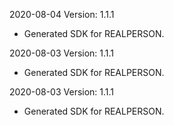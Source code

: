 2020-08-04 Version: 1.1.1
- Generated SDK for REALPERSON.

2020-08-03 Version: 1.1.1
- Generated SDK for REALPERSON.

2020-08-03 Version: 1.1.1
- Generated SDK for REALPERSON.

